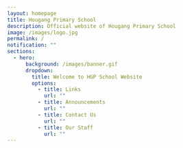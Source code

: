 ```yaml
---
layout: homepage
title: Hougang Primary School
description: Official website of Hougang Primary School
image: /images/logo.jpg
permalink: /
notification: ""
sections:
  - hero:
      background: /images/banner.gif
      dropdown:
        title: Welcome to HGP School Website
        options:
          - title: Links
            url: ""
          - title: Announcements
            url: ""
          - title: Contact Us
            url: ""
          - title: Our Staff
            url: ""
---
```

